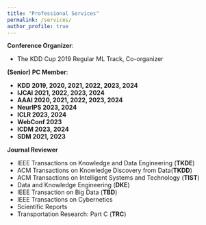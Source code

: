 ```yaml
---
title: "Professional Services"
permalink: /services/
author_profile: true
---
```


**Conference Organizer**:
* The KDD Cup 2019 Regular ML Track, Co-organizer

**(Senior) PC Member**:
* **KDD 2019, 2020, 2021, 2022, 2023, 2024**
* **IJCAI 2021, 2022, 2023, 2024**
* **AAAI 2020, 2021, 2022, 2023, 2024**
* **NeurIPS 2023, 2024**
* **ICLR 2023, 2024**
* **WebConf 2023**
* **ICDM 2023, 2024**
* **SDM 2021, 2023**

**Journal Reviewer**
* IEEE Transactions on Knowledge and Data Engineering (**TKDE**)
* ACM Transactions on Knowledge Discovery from Data(**TKDD**)
* ACM Transactions on Intelligent Systems and Technology (**TIST**) 
* Data and Knowledge Engineering (**DKE**)
* IEEE Transaction on Big Data (**TBD**)
* IEEE Transactions on Cybernetics
* Scientific Reports
* Transportation Research: Part C (**TRC**)

